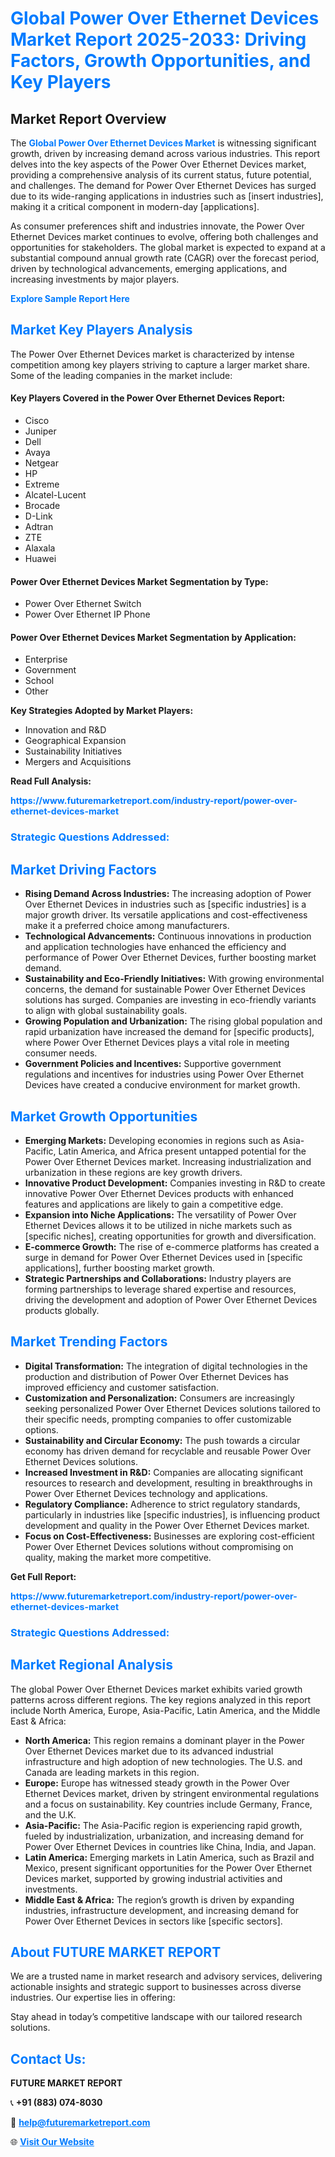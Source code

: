 <h1 style="color: #007BFF;">Global Power Over Ethernet Devices Market Report 2025-2033: Driving Factors, Growth Opportunities, and Key Players</h1>

<section id="overview">
<h2>Market Report Overview</h2>
<p>The <a href="https://www.futuremarketreport.com/industry-report/power-over-ethernet-devices-market" style="color: #007BFF; text-decoration: none;"><strong>Global Power Over Ethernet Devices Market</strong></a> is witnessing significant growth, driven by increasing demand across various industries. This report delves into the key aspects of the Power Over Ethernet Devices market, providing a comprehensive analysis of its current status, future potential, and challenges. The demand for Power Over Ethernet Devices has surged due to its wide-ranging applications in industries such as [insert industries], making it a critical component in modern-day [applications].</p>
<p>As consumer preferences shift and industries innovate, the Power Over Ethernet Devices market continues to evolve, offering both challenges and opportunities for stakeholders. The global market is expected to expand at a substantial compound annual growth rate (CAGR) over the forecast period, driven by technological advancements, emerging applications, and increasing investments by major players.</p>
</section>

<section id="overview">
<p><a href="https://www.futuremarketreport.com/request-sample/reportId=76367" style="color: #007BFF; text-decoration: none;"><strong>Explore Sample Report Here</strong></a></p>
</section>

<section id="key-players">
<h2 style="color: #007BFF;">Market Key Players Analysis</h2>
<p>The Power Over Ethernet Devices market is characterized by intense competition among key players striving to capture a larger market share. Some of the leading companies in the market include:</p>
<h4>Key Players Covered in the Power Over Ethernet Devices Report:</h4>
<ul><li>Cisco</li><li>Juniper</li><li>Dell</li><li>Avaya</li><li>Netgear</li><li>HP</li><li>Extreme</li><li>Alcatel-Lucent</li><li>Brocade</li><li>D-Link</li><li>Adtran</li><li>ZTE</li><li>Alaxala</li><li>Huawei</li></ul>
<h4>Power Over Ethernet Devices Market Segmentation by Type:</h4>
<ul><li>Power Over Ethernet Switch</li><li>Power Over Ethernet IP Phone</li></ul>

<h4>Power Over Ethernet Devices Market Segmentation by Application:</h4>
<ul><li>Enterprise</li><li>Government</li><li>School</li><li>Other</li></ul>
<p><strong>Key Strategies Adopted by Market Players:</strong></p>
<ul>
<li>Innovation and R&D</li>
<li>Geographical Expansion</li>
<li>Sustainability Initiatives</li>
<li>Mergers and Acquisitions</li>
</ul>
</section>

<section>
<p><strong>Read Full Analysis: </strong></p><a href="https://www.futuremarketreport.com/industry-report/power-over-ethernet-devices-market" style="color: #007BFF; text-decoration: none;"><strong>https://www.futuremarketreport.com/industry-report/power-over-ethernet-devices-market</strong></a>
<h3 style="color: #007BFF;">Strategic Questions Addressed:</h3>
</section>

<section id="driving-factors">
<h2 style="color: #007BFF;">Market Driving Factors</h2>
<ul>
<li><strong>Rising Demand Across Industries:</strong> The increasing adoption of Power Over Ethernet Devices in industries such as [specific industries] is a major growth driver. Its versatile applications and cost-effectiveness make it a preferred choice among manufacturers.</li>
<li><strong>Technological Advancements:</strong> Continuous innovations in production and application technologies have enhanced the efficiency and performance of Power Over Ethernet Devices, further boosting market demand.</li>
<li><strong>Sustainability and Eco-Friendly Initiatives:</strong> With growing environmental concerns, the demand for sustainable Power Over Ethernet Devices solutions has surged. Companies are investing in eco-friendly variants to align with global sustainability goals.</li>
<li><strong>Growing Population and Urbanization:</strong> The rising global population and rapid urbanization have increased the demand for [specific products], where Power Over Ethernet Devices plays a vital role in meeting consumer needs.</li>
<li><strong>Government Policies and Incentives:</strong> Supportive government regulations and incentives for industries using Power Over Ethernet Devices have created a conducive environment for market growth.</li>
</ul>
</section>

<section id="growth-opportunities">
<h2 style="color: #007BFF;">Market Growth Opportunities</h2>
<ul>
<li><strong>Emerging Markets:</strong> Developing economies in regions such as Asia-Pacific, Latin America, and Africa present untapped potential for the Power Over Ethernet Devices market. Increasing industrialization and urbanization in these regions are key growth drivers.</li>
<li><strong>Innovative Product Development:</strong> Companies investing in R&D to create innovative Power Over Ethernet Devices products with enhanced features and applications are likely to gain a competitive edge.</li>
<li><strong>Expansion into Niche Applications:</strong> The versatility of Power Over Ethernet Devices allows it to be utilized in niche markets such as [specific niches], creating opportunities for growth and diversification.</li>
<li><strong>E-commerce Growth:</strong> The rise of e-commerce platforms has created a surge in demand for Power Over Ethernet Devices used in [specific applications], further boosting market growth.</li>
<li><strong>Strategic Partnerships and Collaborations:</strong> Industry players are forming partnerships to leverage shared expertise and resources, driving the development and adoption of Power Over Ethernet Devices products globally.</li>
</ul>
</section>

<section id="trending-factors">
<h2 style="color: #007BFF;">Market Trending Factors</h2>
<ul>
<li><strong>Digital Transformation:</strong> The integration of digital technologies in the production and distribution of Power Over Ethernet Devices has improved efficiency and customer satisfaction.</li>
<li><strong>Customization and Personalization:</strong> Consumers are increasingly seeking personalized Power Over Ethernet Devices solutions tailored to their specific needs, prompting companies to offer customizable options.</li>
<li><strong>Sustainability and Circular Economy:</strong> The push towards a circular economy has driven demand for recyclable and reusable Power Over Ethernet Devices solutions.</li>
<li><strong>Increased Investment in R&D:</strong> Companies are allocating significant resources to research and development, resulting in breakthroughs in Power Over Ethernet Devices technology and applications.</li>
<li><strong>Regulatory Compliance:</strong> Adherence to strict regulatory standards, particularly in industries like [specific industries], is influencing product development and quality in the Power Over Ethernet Devices market.</li>
<li><strong>Focus on Cost-Effectiveness:</strong> Businesses are exploring cost-efficient Power Over Ethernet Devices solutions without compromising on quality, making the market more competitive.</li>
</ul>
</section>

<section>
<p><strong>Get Full Report: </strong></p><a href="https://www.futuremarketreport.com/industry-report/power-over-ethernet-devices-market" style="color: #007BFF; text-decoration: none;"><strong>https://www.futuremarketreport.com/industry-report/power-over-ethernet-devices-market</strong></a>
<h3 style="color: #007BFF;">Strategic Questions Addressed:</h3>
</section>


<section id="regional-analysis">
<h2 style="color: #007BFF;">Market Regional Analysis</h2>
<p>The global Power Over Ethernet Devices market exhibits varied growth patterns across different regions. The key regions analyzed in this report include North America, Europe, Asia-Pacific, Latin America, and the Middle East & Africa:</p>
<ul>
<li><strong>North America:</strong> This region remains a dominant player in the Power Over Ethernet Devices market due to its advanced industrial infrastructure and high adoption of new technologies. The U.S. and Canada are leading markets in this region.</li>
<li><strong>Europe:</strong> Europe has witnessed steady growth in the Power Over Ethernet Devices market, driven by stringent environmental regulations and a focus on sustainability. Key countries include Germany, France, and the U.K.</li>
<li><strong>Asia-Pacific:</strong> The Asia-Pacific region is experiencing rapid growth, fueled by industrialization, urbanization, and increasing demand for Power Over Ethernet Devices in countries like China, India, and Japan.</li>
<li><strong>Latin America:</strong> Emerging markets in Latin America, such as Brazil and Mexico, present significant opportunities for the Power Over Ethernet Devices market, supported by growing industrial activities and investments.</li>
<li><strong>Middle East & Africa:</strong> The region’s growth is driven by expanding industries, infrastructure development, and increasing demand for Power Over Ethernet Devices in sectors like [specific sectors].</li>
</ul>
</section>

<footer>
<h2 style="color: #007BFF;">About FUTURE MARKET REPORT</h2>
<p>We are a trusted name in market research and advisory services, delivering actionable insights and strategic support to businesses across diverse industries. Our expertise lies in offering:</p>

<p>Stay ahead in today’s competitive landscape with our tailored research solutions.</p>

<h2 style="color: #007BFF;">Contact Us:</h2>
<p><strong>FUTURE MARKET REPORT</strong></p>
<p>📞 <strong>+91 (883) 074-8030</strong></p>
<p>📧 <strong><a href="mailto:help@futuremarketreport.com" style="color: #007BFF;">help@futuremarketreport.com</a></strong></p>
<p>🌐 <strong><a href="https://www.futuremarketreport.com/" style="color: #007BFF;">Visit Our Website</a></strong></p>
</footer>